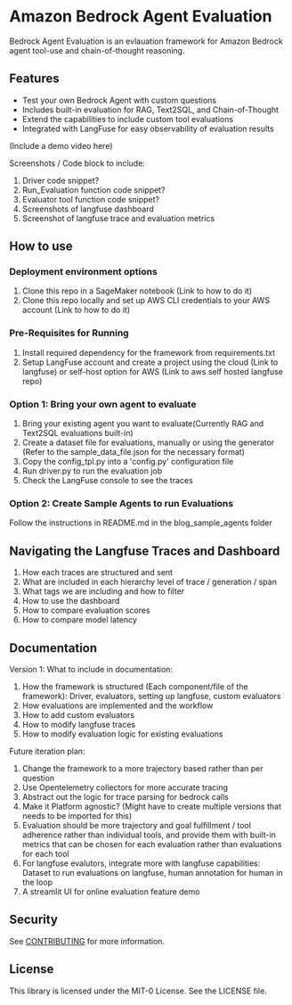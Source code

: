 # Amazon Bedrock Agent Evaluation

Bedrock Agent Evaluation is an evlauation framework for Amazon Bedrock agent tool-use and chain-of-thought reasoning.

## Features

- Test your own Bedrock Agent with custom questions
- Includes built-in evaluation for RAG, Text2SQL, and Chain-of-Thought
- Extend the capabilities to include custom tool evaluations
- Integrated with LangFuse for easy observability of evaluation results

(Include a demo video here)

Screenshots / Code block to include:
1. Driver code snippet?
2. Run_Evaluation function code snippet?
3. Evaluator tool function code snippet?
4. Screenshots of langfuse dashboard
5. Screenshot of langfuse trace and evaluation metrics


## How to use

### Deployment environment options
1. Clone this repo in a SageMaker notebook (Link to how to do it)
2. Clone this repo locally and set up AWS CLI credentials to your AWS account (Link to how to do it)

### Pre-Requisites for Running
1. Install required dependency for the framework from requirements.txt 
2. Setup LangFuse account and create a project using the cloud (Link to langfuse) or self-host option for AWS (Link to aws self hosted langfuse repo)

### Option 1: Bring your own agent to evaluate
1. Bring your existing agent you want to evaluate(Currently RAG and Text2SQL evaluations built-in)
2. Create a dataset file for evaluations, manually or using the generator (Refer to the sample_data_file.json for the necessary format)
3. Copy the config_tpl.py into a 'config.py' configuration file
4. Run driver.py to run the evaluation job
5. Check the LangFuse console to see the traces

### Option 2: Create Sample Agents to run Evaluations
Follow the instructions in README.md in the blog_sample_agents folder


## Navigating the Langfuse Traces and Dashboard

1. How each traces are structured and sent
2. What are included in each hierarchy level of trace / generation / span
3. What tags we are including and how to filter
4. How to use the dashboard
5. How to compare evaluation scores
6. How to compare model latency


## Documentation

Version 1:
What to include in documentation:
1. How the framework is structured (Each component/file of the framework): Driver, evaluators, setting up langfuse, custom evaluators
2. How evaluations are implemented and the workflow 
3. How to add custom evaluators
4. How to modify langfuse traces
5. How to modify evaluation logic for existing evaluations


Future iteration plan:
1. Change the framework to a more trajectory based rather than per question
2. Use Opentelemetry collectors for more accurate tracing
3. Abstract out the logic for trace parsing for bedrock calls
4. Make it Platform agnostic? (Might have to create multiple versions that needs to be imported for this)
5. Evaluation should be more trajectory and goal fulfillment / tool adherence rather than individual tools, and provide them with built-in metrics that can be chosen for each evaluation rather than evaluations for each tool
6. For langfuse evalutors, integrate more with langfuse capabilities: Dataset to run evaluations on langfuse, human annotation for human in the loop
7. A streamlit UI for online evaluation feature demo


## Security

See [CONTRIBUTING](CONTRIBUTING.md#security-issue-notifications) for more information.

## License

This library is licensed under the MIT-0 License. See the LICENSE file.

